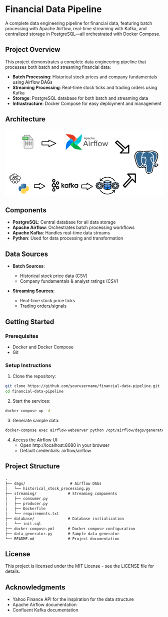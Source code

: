 # Financial Data Pipeline

A complete data engineering pipeline for financial data, featuring batch processing with Apache Airflow, real-time streaming with Kafka, and centralized storage in PostgreSQL—all orchestrated with Docker Compose.

## Project Overview

This project demonstrates a complete data engineering pipeline that processes both batch and streaming financial data:

- **Batch Processing**: Historical stock prices and company fundamentals using Airflow DAGs
- **Streaming Processing**: Real-time stock ticks and trading orders using Kafka
- **Storage**: PostgreSQL database for both batch and streaming data
- **Infrastructure**: Docker Compose for easy deployment and management

## Architecture

![Architecture Diagram](architecture.png)

## Components

- **PostgreSQL**: Central database for all data storage
- **Apache Airflow**: Orchestrates batch processing workflows
- **Apache Kafka**: Handles real-time data streams
- **Python**: Used for data processing and transformation

## Data Sources

- **Batch Sources**:
  - Historical stock price data (CSV)
  - Company fundamentals & analyst ratings (CSV)
  
- **Streaming Sources**:
  - Real-time stock price ticks
  - Trading orders/signals

## Getting Started

### Prerequisites

- Docker and Docker Compose
- Git

### Setup Instructions

1. Clone the repository:
```bash
git clone https://github.com/yourusername/financial-data-pipeline.git
cd financial-data-pipeline
```

2. Start the services:
```bash
docker-compose up -d
```

3. Generate sample data:
```bash
docker-compose exec airflow-webserver python /opt/airflow/dags/generate_sample_data.py
```

4. Access the Airflow UI:
   - Open http://localhost:8080 in your browser
   - Default credentials: airflow/airflow

## Project Structure

```
.
├── dags/                    # Airflow DAGs
│   └── historical_stock_processing.py
├── streaming/              # Streaming components
│   ├── consumer.py
│   ├── producer.py
│   ├── Dockerfile
│   └── requirements.txt
├── database/               # Database initialization
│   └── init.sql
├── docker-compose.yml      # Docker compose configuration
├── data_generator.py       # Sample data generator
└── README.md               # Project documentation
```

## License

This project is licensed under the MIT License - see the LICENSE file for details.

## Acknowledgments

- Yahoo Finance API for the inspiration for the data structure
- Apache Airflow documentation
- Confluent Kafka documentation